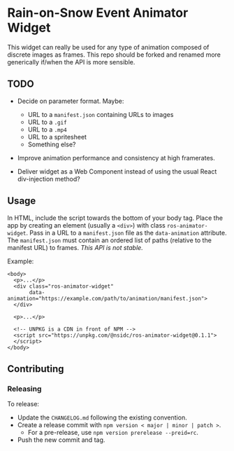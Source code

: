 # Rain-on-Snow Event Animator Widget

This widget can really be used for any type of animation composed of discrete
images as frames. This repo should be forked and renamed more generically
if/when the API is more sensible.


## TODO

- Decide on parameter format. Maybe:
  - URL to a `manifest.json` containing URLs to images
  - URL to a `.gif`
  - URL to a `.mp4`
  - URL to a spritesheet
  - Something else?

- Improve animation performance and consistency at high framerates.

- Deliver widget as a Web Component instead of using the usual React
  div-injection method?


## Usage

In HTML, include the script towards the bottom of your body tag. Place the app
by creating an element (usually a `<div>`) with class `ros-animator-widget`.
Pass in a URL to a `manifest.json` file as the `data-animation` attribute. The
`manifest.json` must contain an ordered list of paths (relative to the manifest
URL) to frames. *This API is not stable.*

Example:

```
<body>
  <p>...</p>
  <div class="ros-animator-widget"
       data-animation="https://example.com/path/to/animation/manifest.json">
  </div>

  <p>...</p>

  <!-- UNPKG is a CDN in front of NPM -->
  <script src="https://unpkg.com/@nsidc/ros-animator-widget@0.1.1">
  </script>
</body>
```


## Contributing

### Releasing

To release:

* Update the `CHANGELOG.md` following the existing convention.
* Create a release commit with `npm version < major | minor | patch >`.
  * For a pre-release, use `npm version prerelease --preid=rc`.
* Push the new commit and tag.

